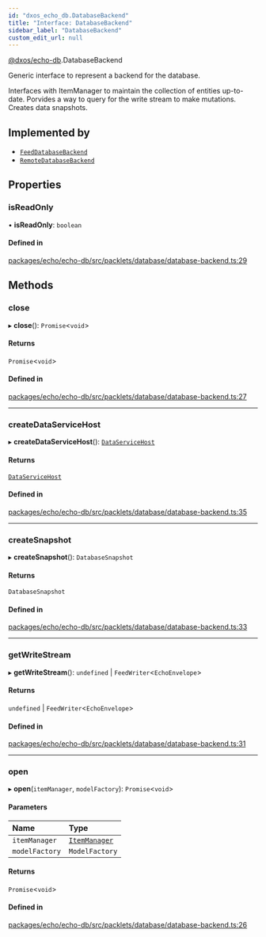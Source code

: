 ```yaml
---
id: "dxos_echo_db.DatabaseBackend"
title: "Interface: DatabaseBackend"
sidebar_label: "DatabaseBackend"
custom_edit_url: null
---
```


[@dxos/echo-db](../modules/dxos_echo_db.md).DatabaseBackend

Generic interface to represent a backend for the database.

Interfaces with ItemManager to maintain the collection of entities up-to-date.
Porvides a way to query for the write stream to make mutations.
Creates data snapshots.

## Implemented by

- [`FeedDatabaseBackend`](../classes/dxos_echo_db.FeedDatabaseBackend.md)
- [`RemoteDatabaseBackend`](../classes/dxos_echo_db.RemoteDatabaseBackend.md)

## Properties

### isReadOnly

• **isReadOnly**: `boolean`

#### Defined in

[packages/echo/echo-db/src/packlets/database/database-backend.ts:29](https://github.com/dxos/protocols/blob/6f4c34af3/packages/echo/echo-db/src/packlets/database/database-backend.ts#L29)

## Methods

### close

▸ **close**(): `Promise`<`void`\>

#### Returns

`Promise`<`void`\>

#### Defined in

[packages/echo/echo-db/src/packlets/database/database-backend.ts:27](https://github.com/dxos/protocols/blob/6f4c34af3/packages/echo/echo-db/src/packlets/database/database-backend.ts#L27)

___

### createDataServiceHost

▸ **createDataServiceHost**(): [`DataServiceHost`](../classes/dxos_echo_db.DataServiceHost.md)

#### Returns

[`DataServiceHost`](../classes/dxos_echo_db.DataServiceHost.md)

#### Defined in

[packages/echo/echo-db/src/packlets/database/database-backend.ts:35](https://github.com/dxos/protocols/blob/6f4c34af3/packages/echo/echo-db/src/packlets/database/database-backend.ts#L35)

___

### createSnapshot

▸ **createSnapshot**(): `DatabaseSnapshot`

#### Returns

`DatabaseSnapshot`

#### Defined in

[packages/echo/echo-db/src/packlets/database/database-backend.ts:33](https://github.com/dxos/protocols/blob/6f4c34af3/packages/echo/echo-db/src/packlets/database/database-backend.ts#L33)

___

### getWriteStream

▸ **getWriteStream**(): `undefined` \| `FeedWriter`<`EchoEnvelope`\>

#### Returns

`undefined` \| `FeedWriter`<`EchoEnvelope`\>

#### Defined in

[packages/echo/echo-db/src/packlets/database/database-backend.ts:31](https://github.com/dxos/protocols/blob/6f4c34af3/packages/echo/echo-db/src/packlets/database/database-backend.ts#L31)

___

### open

▸ **open**(`itemManager`, `modelFactory`): `Promise`<`void`\>

#### Parameters

| Name | Type |
| :------ | :------ |
| `itemManager` | [`ItemManager`](../classes/dxos_echo_db.ItemManager.md) |
| `modelFactory` | `ModelFactory` |

#### Returns

`Promise`<`void`\>

#### Defined in

[packages/echo/echo-db/src/packlets/database/database-backend.ts:26](https://github.com/dxos/protocols/blob/6f4c34af3/packages/echo/echo-db/src/packlets/database/database-backend.ts#L26)
